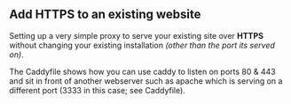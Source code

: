 Add HTTPS to an existing website
------------------------

Setting up a very simple proxy to serve your existing site over **HTTPS** without changing your existing installation 
*(other than the port its served on)*.

The Caddyfile shows how you can use caddy to listen on ports 80 & 443 and sit in front of another webserver such as apache which is serving on a different port (3333 in this case; see Caddyfile).
